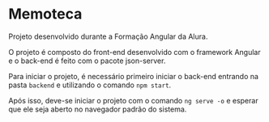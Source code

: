 # Memoteca

Projeto desenvolvido durante a Formação Angular da Alura.

O projeto é composto do front-end desenvolvido com o framework Angular e o back-end é feito com o pacote json-server.

Para iniciar o projeto, é necessário primeiro iniciar o back-end entrando na pasta `backend` e utilizando o comando `npm start`.

Após isso, deve-se iniciar o projeto com o comando `ng serve -o` e esperar que ele seja aberto no navegador padrão do sistema.
